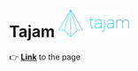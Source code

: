 # Tajam ![logo](./img/header/header__logo.png)
:point_right: [**Link**](https://pink-eye.github.io/Tajam) to the page 
